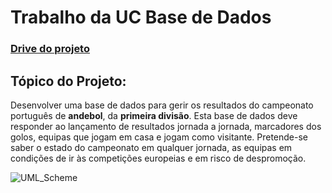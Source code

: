 # Trabalho da UC Base de Dados

### [Drive do projeto](https://drive.google.com/drive/folders/1nm2cpPrsi22mQUJD7RdJmGtfUqmJkmAq?usp=share_link)

## Tópico do Projeto:

Desenvolver uma base de dados para gerir os resultados do campeonato português de
**andebol**, da **primeira divisão**. Esta base de dados deve responder ao lançamento de
resultados jornada a jornada, marcadores dos golos, equipas que jogam em casa e jogam
como visitante. Pretende-se saber o estado do campeonato em qualquer jornada, as equipas
em condições de ir às competições europeias e em risco de despromoção.

![UML_Scheme](Handball-UML.svg "UML")

